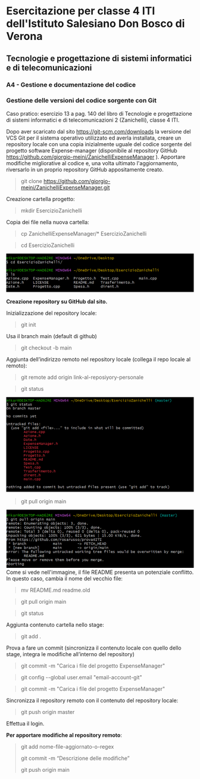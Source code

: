 # Esercitazione per classe 4 ITI dell'Istituto Salesiano Don Bosco di Verona
## Tecnologie e progettazione di sistemi informatici e di telecomunicazioni
### A4 - Gestione e documentazione del codice
### Gestione delle versioni del codice sorgente con Git

Caso pratico: esercizio 13 a pag. 140 del libro di Tecnologie e progettazione di sistemi informatici e di telecomunicazioni 2 (Zanichelli), classe 4 ITI.

Dopo aver scaricato dal sito https://git-scm.com/downloads la versione del VCS Git per il sistema operativo utilizzato ed averla installata, creare un repository locale con una copia inizialmente uguale del codice sorgente del progetto software Expense-manager (disponibile al repository GitHub https://github.com/giorgio-meini/ZanichelliExpenseManager ).
Apportare modifiche migliorative al codice e, una volta ultimato l'aggiornamento, riversarlo in un proprio repository GitHub appositamente creato.

> git clone https://github.com/giorgio-meini/ZanichelliExpenseManager.git

Creazione cartella progetto:
> mkdir EsercizioZanichelli

Copia dei file nella nuova cartella:
> cp ZanichelliExpenseManager/* EsercizioZanichelli

> cd EsercizioZanichelli

![](contenutorepo.png)

**Creazione repository su GitHub dal sito.**

Inizializzazione del repository locale:
> git init

Usa il branch main (default di github)
> git checkout -b main

Aggiunta dell’indirizzo remoto nel repository locale (collega il repo locale al remoto):
> git remote add origin link-al-reposiyory-personale

> git status

![](gitstatus.png)
> git pull origin main

![](conflitto.png)
Come si vede nell'immagine, il file README presenta un potenziale conflitto. In questo caso, cambia il nome del vecchio file:
> mv README.md readme.old

> git pull origin main

> git status

Aggiunta contenuto cartella nello stage:
> git add .

Prova a fare un commit (sincronizza il contenuto locale con quello dello stage, integra le modifiche all’interno del repository)
> git commit -m "Carica i file del progetto ExpenseManager"

> git config --global user.email "email-account-git"

> git commit -m "Carica i file del progetto ExpenseManager"

Sincronizza il repository remoto con il contenuto del repository locale:
> git push origin master

Effettua il login.

**Per apportare modifiche al repository remoto**:
> git add nome-file-aggiornato-o-regex
> 
> git commit -m “Descrizione delle modifiche”
> 
> git push origin main
